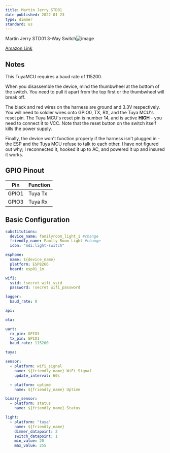 ```yaml
---
title: Martin Jerry STD01
date-published: 2022-01-23
type: dimmer
standard: us
---
```


Martin Jerry STD01 3-Way Switch![image](Treatlife-DS02S.png)

[Amazon Link](https://www.amazon.com/dp/B07N6CJW42)

## Notes

This TuyaMCU requires a baud rate of 115200.

When you disassemble the device, mind the thumbwheel at the bottom of the switch.  You need to pull it apart from the top first or the thumbwheel will break off.

The black and red wires on the harness are ground and 3.3V respectively.
You will need to soldier wires onto GPIO0, TX, RX, and the Tuya MCU's reset pin.
The Tuya MCU's reset pin is number 14, and is active **HIGH** - you need to connect it to VCC.
Note that the reset button on the switch itself kills the power supply.

Finally, the device won't function properly if the harness isn't plugged in - the ESP and the Tuya MCU refuse to talk to each other.  I have not figured out why; I reconnected it, hooked it up to AC, and powered it up and insured it works.

## GPIO Pinout

| Pin   | Function |
| ----- | -------- |
| GPIO1 | Tuya Tx  |
| GPIO3 | Tuya Rx  |

## Basic Configuration

```yaml
substitutions:
  device_name: familyroom_light_1 #change
  friendly_name: Family Room Light #change
  icon: "mdi:light-switch"

esphome:
  name: ${device_name}
  platform: ESP8266
  board: esp01_1m

wifi:
  ssid: !secret wifi_ssid
  password: !secret wifi_password

logger:
  baud_rate: 0

api:

ota:

uart:
  rx_pin: GPIO3
  tx_pin: GPIO1
  baud_rate: 115200

tuya:

sensor:
  - platform: wifi_signal
    name: ${friendly_name} WiFi Signal
    update_interval: 60s

  - platform: uptime
    name: ${friendly_name} Uptime

binary_sensor:
  - platform: status
    name: ${friendly_name} Status

light:
  - platform: "tuya"
    name: ${friendly_name}
    dimmer_datapoint: 2
    switch_datapoint: 1
    min_value: 20
    max_value: 255
```
